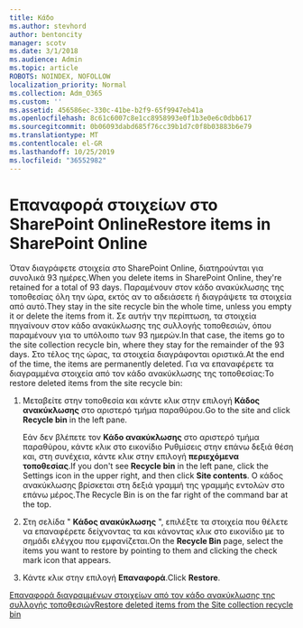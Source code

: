 ```yaml
---
title: Κάδο
ms.author: stevhord
author: bentoncity
manager: scotv
ms.date: 3/1/2018
ms.audience: Admin
ms.topic: article
ROBOTS: NOINDEX, NOFOLLOW
localization_priority: Normal
ms.collection: Adm_O365
ms.custom: ''
ms.assetid: 456586ec-330c-41be-b2f9-65f9947eb41a
ms.openlocfilehash: 8c61c6007c8e1cc8958993e0f1b3e0e6c0dbb617
ms.sourcegitcommit: 0b06093dabd685f76cc39b1d7c0f8b03883b6e79
ms.translationtype: MT
ms.contentlocale: el-GR
ms.lasthandoff: 10/25/2019
ms.locfileid: "36552982"
---
```

# <a name="restore-items-in-sharepoint-online"></a><span data-ttu-id="99d74-102">Επαναφορά στοιχείων στο SharePoint Online</span><span class="sxs-lookup"><span data-stu-id="99d74-102">Restore items in SharePoint Online</span></span>

<span data-ttu-id="99d74-103">Όταν διαγράφετε στοιχεία στο SharePoint Online, διατηρούνται για συνολικά 93 ημέρες.</span><span class="sxs-lookup"><span data-stu-id="99d74-103">When you delete items in SharePoint Online, they're retained for a total of 93 days.</span></span> <span data-ttu-id="99d74-104">Παραμένουν στον κάδο ανακύκλωσης της τοποθεσίας όλη την ώρα, εκτός αν το αδειάσετε ή διαγράψετε τα στοιχεία από αυτό.</span><span class="sxs-lookup"><span data-stu-id="99d74-104">They stay in the site recycle bin the whole time, unless you empty it or delete the items from it.</span></span> <span data-ttu-id="99d74-105">Σε αυτήν την περίπτωση, τα στοιχεία πηγαίνουν στον κάδο ανακύκλωσης της συλλογής τοποθεσιών, όπου παραμένουν για το υπόλοιπο των 93 ημερών.</span><span class="sxs-lookup"><span data-stu-id="99d74-105">In that case, the items go to the site collection recycle bin, where they stay for the remainder of the 93 days.</span></span> <span data-ttu-id="99d74-106">Στο τέλος της ώρας, τα στοιχεία διαγράφονται οριστικά.</span><span class="sxs-lookup"><span data-stu-id="99d74-106">At the end of the time, the items are permanently deleted.</span></span> <span data-ttu-id="99d74-107">Για να επαναφέρετε τα διαγραμμένα στοιχεία από τον κάδο ανακύκλωσης της τοποθεσίας:</span><span class="sxs-lookup"><span data-stu-id="99d74-107">To restore deleted items from the site recycle bin:</span></span>
  
1. <span data-ttu-id="99d74-108">Μεταβείτε στην τοποθεσία και κάντε κλικ στην επιλογή **Κάδος ανακύκλωσης** στο αριστερό τμήμα παραθύρου.</span><span class="sxs-lookup"><span data-stu-id="99d74-108">Go to the site and click **Recycle bin** in the left pane.</span></span> 
    
    <span data-ttu-id="99d74-109">Εάν δεν βλέπετε τον **Κάδο ανακύκλωσης** στο αριστερό τμήμα παραθύρου, κάντε κλικ στο εικονίδιο Ρυθμίσεις στην επάνω δεξιά θέση και, στη συνέχεια, κάντε κλικ στην επιλογή **περιεχόμενα τοποθεσίας**.</span><span class="sxs-lookup"><span data-stu-id="99d74-109">If you don't see **Recycle bin** in the left pane, click the Settings icon in the upper right, and then click **Site contents**.</span></span> <span data-ttu-id="99d74-110">Ο κάδος ανακύκλωσης βρίσκεται στη δεξιά γραμμή της γραμμής εντολών στο επάνω μέρος.</span><span class="sxs-lookup"><span data-stu-id="99d74-110">The Recycle Bin is on the far right of the command bar at the top.</span></span>
    
2. <span data-ttu-id="99d74-111">Στη σελίδα " **Κάδος ανακύκλωσης** ", επιλέξτε τα στοιχεία που θέλετε να επαναφέρετε δείχνοντας τα και κάνοντας κλικ στο εικονίδιο με το σημάδι ελέγχου που εμφανίζεται.</span><span class="sxs-lookup"><span data-stu-id="99d74-111">On the **Recycle Bin** page, select the items you want to restore by pointing to them and clicking the check mark icon that appears.</span></span> 
    
3. <span data-ttu-id="99d74-112">Κάντε κλικ στην επιλογή **Επαναφορά**.</span><span class="sxs-lookup"><span data-stu-id="99d74-112">Click **Restore**.</span></span>
    
[<span data-ttu-id="99d74-113">Επαναφορά διαγραμμένων στοιχείων από τον κάδο ανακύκλωσης της συλλογής τοποθεσιών</span><span class="sxs-lookup"><span data-stu-id="99d74-113">Restore deleted items from the Site collection recycle bin</span></span>](https://go.microsoft.com/fwlink/?linkid=866439)
  


